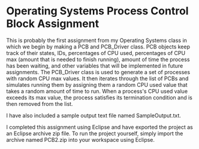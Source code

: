# Operating Systems Process Control Block Assignment
This is probably the first assignment from my Operating Systems class in which we begin by making a PCB and PCB_Driver class. PCB objects keep track of their states, IDs, percentages of CPU used, percentages of CPU max (amount that is needed to finish running), amount of time the process has been waiting, and other variables that will be implemented in future assignments. The PCB_Driver class is used to generate a set of processes with random CPU max values. It then iterates through the list of PCBs and simulates running them by assigning them a random CPU used value that takes a random amount of time to run. When a process's CPU used value exceeds its max value, the process satisfies its termination condition and is then removed from the list.

I have also included a sample output text file named SampleOutput.txt.

I completed this assignment using Eclipse and have exported the project as an Eclipse archive zip file. To run the project yourself, simply import the archive named PCB2.zip into your workspace using Eclipse.